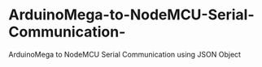 # ArduinoMega-to-NodeMCU-Serial-Communication-
ArduinoMega to NodeMCU Serial Communication  using JSON Object

